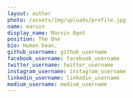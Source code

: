 ```yaml
---
layout: author
photo: /assets/img/uploads/profile.jpg
name: marvin
display_name: Marvin Ogot
position: The One
bio: Human bean.
github_username: github_username
facebook_username: facebook_username
twitter_username: twitter_username
instagram_username: instagram_username
linkedin_username: linkedin_username
medium_username: medium_username
---
```


